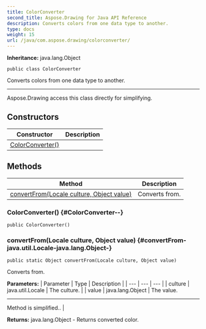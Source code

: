 ```yaml
---
title: ColorConverter
second_title: Aspose.Drawing for Java API Reference
description: Converts colors from one data type to another.
type: docs
weight: 15
url: /java/com.aspose.drawing/colorconverter/
---
```

**Inheritance:**
java.lang.Object
```
public class ColorConverter
```

Converts colors from one data type to another.

--------------------

Aspose.Drawing access this class directly for simplifying.
## Constructors

| Constructor | Description |
| --- | --- |
| [ColorConverter()](#ColorConverter--) |  |
## Methods

| Method | Description |
| --- | --- |
| [convertFrom(Locale culture, Object value)](#convertFrom-java.util.Locale-java.lang.Object-) | Converts from. |
### ColorConverter() {#ColorConverter--}
```
public ColorConverter()
```


### convertFrom(Locale culture, Object value) {#convertFrom-java.util.Locale-java.lang.Object-}
```
public static Object convertFrom(Locale culture, Object value)
```


Converts from.

**Parameters:**
| Parameter | Type | Description |
| --- | --- | --- |
| culture | java.util.Locale | The culture. |
| value | java.lang.Object | The value.

--------------------

Method is simplified.. |

**Returns:**
java.lang.Object - Returns converted color.
